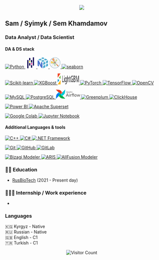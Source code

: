 <div id="header" align="center">
  <img src="https://i.giphy.com/media/v1.Y2lkPTc5MGI3NjExb2t5bnI5aXB1d3ZzOHZtbXZnNnp6b2dicWNlM2RpejV3YXEybWUzcSZlcD12MV9pbnRlcm5hbF9naWZfYnlfaWQmY3Q9cw/M9gbBd9nbDrOTu1Mqx/giphy.gif" width="200"/>
</div>

## Sam / Syimyk / Sem Khamdamov 
### Data Analyst / Data Scientist

#### DA & DS stack
<p align="left">
  <!-- Python -->
  <a href="https://www.python.org/" target="_blank" rel="noreferrer">
      <img src="https://raw.githubusercontent.com/danielcranney/readme-generator/main/public/icons/skills/python-colored.svg" 
           width="36" height="36" alt="Python" />
  </a>
  <!-- pandas -->
  <a href="https://pandas.pydata.org/" target="_blank" rel="noreferrer">
      <img src="https://raw.githubusercontent.com/devicons/devicon/master/icons/pandas/pandas-original.svg" 
           width="36" height="36" alt="pandas" />
  </a>
  <!-- NumPy -->
  <a href="https://numpy.org/" target="_blank" rel="noreferrer">
      <img src="https://raw.githubusercontent.com/devicons/devicon/master/icons/numpy/numpy-original.svg" 
           width="36" height="36" alt="numpy" />
  </a>
  <!-- Matplotlib -->
  <a href="https://matplotlib.org/" target="_blank" rel="noreferrer">
      <img src="https://raw.githubusercontent.com/devicons/devicon/master/icons/matplotlib/matplotlib-original.svg" 
           width="36" height="36" alt="matplotlib" />
  </a>
  <!-- Seaborn -->
  <a href="https://seaborn.pydata.org" target="_blank" rel="noreferrer">
    <img src="https://seaborn.pydata.org/_images/logo-mark-lightbg.svg" 
         alt="seaborn" width="40" height="40"/>
  </a>
</p>

  <!-- Scikit-learn -->
  <a href="https://scikit-learn.org/" target="_blank" rel="noreferrer">
    <img src="https://upload.wikimedia.org/wikipedia/commons/0/05/Scikit_learn_logo_small.svg" 
         width="36" height="36" alt="Scikit-learn" />
  </a>
  <!-- XGBoost -->
  <a href="https://xgboost.ai/" target="_blank" rel="noreferrer">
  <img 
    src="https://camo.githubusercontent.com/ee91ade30667645634e4405aee0d2e25574ab962f2ae2c372ac8da0b4794bf05/68747470733a2f2f7867626f6f73742e61692f696d616765732f6c6f676f2f7867626f6f73742d6c6f676f2d7472696d6d65642e706e67"
    width="80" style="height:auto;" alt="XGBoost" 
  />
</a>
  <!-- LightGBM -->
  <a href="https://lightgbm.readthedocs.io/" target="_blank" rel="noreferrer">
    <img src="https://raw.githubusercontent.com/microsoft/LightGBM/master/docs/logo/LightGBM_logo_black_text.svg" 
         width="70" height="36" alt="LightGBM" />
  </a>
  <!-- PyTorch -->
  <a href="https://pytorch.org/" target="_blank" rel="noreferrer">
    <img src="https://raw.githubusercontent.com/danielcranney/readme-generator/main/public/icons/skills/pytorch-colored.svg" 
         width="36" height="36" alt="PyTorch" />
  </a>
  <!-- TensorFlow -->
  <a href="https://www.tensorflow.org/" target="_blank" rel="noreferrer">
    <img src="https://raw.githubusercontent.com/danielcranney/readme-generator/main/public/icons/skills/tensorflow-colored.svg" 
         width="36" height="36" alt="TensorFlow" />
  </a>
  <!-- OpenCV -->
  <a href="https://opencv.org/" target="_blank" rel="noreferrer">
    <img src="https://github.com/opencv/opencv" 
         width="36" height="36" alt="OpenCV" />
  </a>

<p align="left">
  <!-- MySQL -->
  <a href="https://www.mysql.com/" target="_blank" rel="noreferrer">
      <img src="https://raw.githubusercontent.com/danielcranney/readme-generator/main/public/icons/skills/mysql-colored.svg" 
           width="36" height="36" alt="MySQL" />
  </a>
  <!-- PostgreSQL -->
  <a href="https://www.postgresql.org/" target="_blank" rel="noreferrer">
      <img src="https://raw.githubusercontent.com/danielcranney/readme-generator/main/public/icons/skills/postgresql-colored.svg" 
           width="36" height="36" alt="PostgreSQL" />
  </a>
  <!-- Apache Airflow -->
  <a href="https://airflow.apache.org/" target="_blank" rel="noreferrer">
      <img src="https://github.com/apache/airflow/raw/19ebcac2395ef9a6b6ded3a2faa29dc960c1e635/docs/apache-airflow/img/logos/wordmark_1.png?raw=true" 
           width="80" style="height:auto;" alt="Apache Airflow" />
  </a>
  <!-- Greenplum -->
  <a href="https://greenplum.org/" target="_blank" rel="noreferrer">
      <img src="https://github.com/GreenPlumn/gpdb/blob/master/logo-greenplum.png?raw=true" 
           width="120" style="height:auto;" alt="Greenplum" />
  </a>
  <!-- ClickHouse -->
  <a href="https://clickhouse.tech/" target="_blank" rel="noreferrer">
      <img src="https://github.com/ClickHouse/clickhouse-docs/assets/9611008/b001dc7b-5a45-4dcd-9275-e03beb7f9177" 
           width="130" style="height:auto;" alt="ClickHouse" />
  </a>
</p>

<p align="left">
  <!-- Power BI -->
  <a href="https://powerbi.microsoft.com/" target="_blank" rel="noreferrer">
      <img src="https://upload.wikimedia.org/wikipedia/commons/c/cf/New_Power_BI_Logo.svg" 
           width="36" height="36" alt="Power BI" />
  </a>
  <!-- Apache Superset -->
  <a href="https://superset.apache.org/" target="_blank" rel="noreferrer">
      <img src="https://camo.githubusercontent.com/f6f25227203811335bbfc181e6dded66b57cbdbeafe346c0f4e5773bae157aeb/68747470733a2f2f73757065727365742e6170616368652e6f72672f696d672f73757065727365742d6c6f676f2d686f72697a2d6170616368652e737667" 
           width="130" style="height:auto;" alt="Apache Superset" />
  </a>
</p>

<p align="left">
  <!-- Google Colab -->
  <a href="https://colab.research.google.com/" target="_blank" rel="noreferrer">
      <img src="https://upload.wikimedia.org/wikipedia/commons/d/d0/Google_Colaboratory_SVG_Logo.svg" 
           width="36" height="36" alt="Google Colab" />
  </a>
  <!-- Jupyter Notebook -->
  <a href="https://jupyter.org/" target="_blank" rel="noreferrer">
      <img src="https://jupyter.org/assets/homepage/main-logo.svg" 
           width="36" height="36" alt="Jupyter Notebook" />
  </a>
</p>

#### Additional Languages & tools
<p align="left">
  <!-- C++ -->
  <a href="https://docs.microsoft.com/en-us/cpp/" target="_blank" rel="noreferrer">
      <img src="https://raw.githubusercontent.com/danielcranney/readme-generator/main/public/icons/skills/cplusplus-colored.svg" 
           width="36" height="36" alt="C++" />
  </a>
  <!-- C# -->
  <a href="https://docs.microsoft.com/en-us/dotnet/csharp/" target="_blank" rel="noreferrer">
      <img src="https://raw.githubusercontent.com/danielcranney/readme-generator/main/public/icons/skills/csharp-colored.svg" 
           width="36" height="36" alt="C#" />
  </a>
  <!-- .NET -->
  <a href="https://dotnet.microsoft.com/" target="_blank" rel="noreferrer">
      <img src="https://raw.githubusercontent.com/danielcranney/readme-generator/main/public/icons/skills/dot-net-colored.svg" 
           width="36" height="36" alt=".NET Framework" />
  </a>
</p>

<p align="left">
  <!-- Git -->
  <a href="https://git-scm.com/" target="_blank" rel="noreferrer">
      <img src="https://raw.githubusercontent.com/danielcranney/readme-generator/main/public/icons/skills/git-colored.svg" 
           width="36" height="36" alt="Git" />
  </a>
  <!-- GitHub -->
  <a href="https://github.com/" target="_blank" rel="noreferrer">
      <img src="https://github.githubassets.com/assets/GitHub-Mark-ea2971cee799.png" 
           width="36" height="36" alt="GitHub" />
  </a>
  <!-- GitLab -->
  <a href="https://about.gitlab.com/" target="_blank" rel="noreferrer">
      <img src="https://images.ctfassets.net/xz1dnu24egyd/3FbNmZRES38q2Sk2EcoT7a/a290dc207a67cf779fc7c2456b177e9f/press-kit-icon.svg" 
           width="36" height="36" alt="GitLab" />
  </a>
</p>

<p align="left">
  <!-- Bizagi Modeler -->
  <a href="https://www.bizagi.com/" target="_blank" rel="noreferrer">
      <img src="https://upload.wikimedia.org/wikipedia/commons/2/27/Logo-bizagi-2021.svg" 
           width=90" height="36" alt="Bizagi Modeler" />
  </a>
  <a href="https://ariscommunity.com/" target="_blank" rel="noreferrer">
  <img 
    src="https://aris.com/wp-content/themes/aris/assets/images/aris-logo.svg"
    width="56"
    style="height:auto;"
    alt="ARIS"
  />
</a>
<!-- AllFusion Process Modeler -->
  <a href="https://allfusion.com/" target="_blank" rel="noreferrer">
      <img src="https://allfusion.com/wp-content/uploads/2020/07/allfusion-logo.png" 
           width="150" height="36" alt="AllFusion Modeler" />
  </a>
</p>

### 👨‍🎓 Education
- [RusBioTech](https://mgupp.ru/) (2021 - Present day)

### 👨🏻‍💻 Internship / Work experience
- 

### Languages
🇰🇬 Kyrgyz - Native <br>
🇷🇺 Russian - Native <br>
🇬🇧 English - C1 <br>
🇹🇷 Turkish - C1 <br>




<p align="center">
    <img src="https://visitor-badge.laobi.icu/badge?page_id=semthedev.semthedev" alt="Visitor Count"/>
</p>

